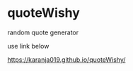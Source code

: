 # quoteWishy

random quote generator
      
use link below

https://karanja019.github.io/quoteWishy/
